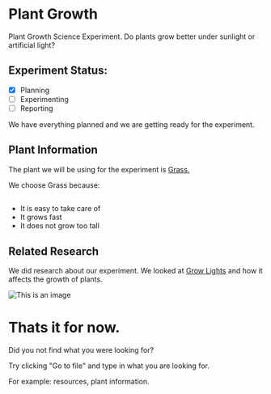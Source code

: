 # Plant Growth
Plant Growth Science Experiment. Do plants grow better under sunlight or artificial light?

## Experiment Status:

- [x] Planning
- [ ] Experimenting
- [ ] Reporting

We have everything planned and we are getting ready for the experiment.

##
## Plant Information

The plant we will be using for the experiment is [Grass.](https://en.wikipedia.org/wiki/Poaceae)

We choose Grass because:
##
- It is easy to take care of
- It grows fast
- It does not grow too tall
##
## Related Research

We did research about our experiment. We looked at [Grow Lights](https://en.wikipedia.org/wiki/Grow_light) and how it affects the growth of plants.

![This is an image](https://www.gardeningknowhow.com/wp-content/uploads/2019/09/LED-grow-light-400x267.jpg)

# Thats it for now.
Did you not find what you were looking for?

Try clicking "Go to file" and type in what you are looking for.

For example: resources, plant information.
